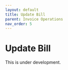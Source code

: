 ```yaml
---
layout: default
title: Update Bill
parent: Invoice Operations
nav_order: 5
---
```


# Update Bill

This is under development.